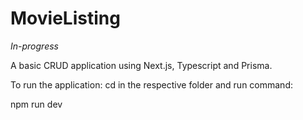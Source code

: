 # MovieListing
*In-progress*

A basic CRUD application using Next.js, Typescript and Prisma. 

To run the application: 
cd in the respective folder and run command: 

npm run dev 
